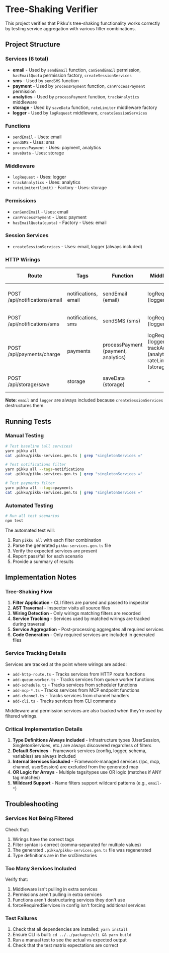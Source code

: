 # Tree-Shaking Verifier

This project verifies that Pikku's tree-shaking functionality works correctly by testing service aggregation with various filter combinations.

## Project Structure

### Services (6 total)

- **email** - Used by `sendEmail` function, `canSendEmail` permission, `hasEmailQuota` permission factory, `createSessionServices`
- **sms** - Used by `sendSMS` function
- **payment** - Used by `processPayment` function, `canProcessPayment` permission
- **analytics** - Used by `processPayment` function, `trackAnalytics` middleware
- **storage** - Used by `saveData` function, `rateLimiter` middleware factory
- **logger** - Used by `logRequest` middleware, `createSessionServices`

### Functions

- `sendEmail` - Uses: email
- `sendSMS` - Uses: sms
- `processPayment` - Uses: payment, analytics
- `saveData` - Uses: storage

### Middleware

- `logRequest` - Uses: logger
- `trackAnalytics` - Uses: analytics
- `rateLimiter(limit)` - Factory - Uses: storage

### Permissions

- `canSendEmail` - Uses: email
- `canProcessPayment` - Uses: payment
- `hasEmailQuota(quota)` - Factory - Uses: email

### Session Services

- `createSessionServices` - Uses: email, logger (always included)

### HTTP Wirings

| Route                         | Tags                 | Function                            | Middleware                                                             | Permissions                                 | Total Services                             |
| ----------------------------- | -------------------- | ----------------------------------- | ---------------------------------------------------------------------- | ------------------------------------------- | ------------------------------------------ |
| POST /api/notifications/email | notifications, email | sendEmail (email)                   | logRequest (logger)                                                    | canSendEmail (email), hasEmailQuota (email) | email, logger                              |
| POST /api/notifications/sms   | notifications, sms   | sendSMS (sms)                       | logRequest (logger)                                                    | -                                           | email, logger, sms                         |
| POST /api/payments/charge     | payments             | processPayment (payment, analytics) | logRequest (logger), trackAnalytics (analytics), rateLimiter (storage) | canProcessPayment (payment)                 | analytics, email, logger, payment, storage |
| POST /api/storage/save        | storage              | saveData (storage)                  | -                                                                      | -                                           | email, logger, storage                     |

**Note**: `email` and `logger` are always included because `createSessionServices` destructures them.

<!-- TEST_MATRIX -->

<!-- SERVICE_COUNTS -->

## Running Tests

### Manual Testing

```bash
# Test baseline (all services)
yarn pikku all
cat .pikku/pikku-services.gen.ts | grep "singletonServices ="

# Test notifications filter
yarn pikku all --tags=notifications
cat .pikku/pikku-services.gen.ts | grep "singletonServices ="

# Test payments filter
yarn pikku all --tags=payments
cat .pikku/pikku-services.gen.ts | grep "singletonServices ="
```

### Automated Testing

```bash
# Run all test scenarios
npm test
```

The automated test will:

1. Run `pikku all` with each filter combination
2. Parse the generated `pikku-services.gen.ts` file
3. Verify the expected services are present
4. Report pass/fail for each scenario
5. Provide a summary of results

## Implementation Notes

### Tree-Shaking Flow

1. **Filter Application** - CLI filters are parsed and passed to inspector
2. **AST Traversal** - Inspector visits all source files
3. **Wiring Detection** - Only wirings matching filters are recorded
4. **Service Tracking** - Services used by matched wirings are tracked during traversal
5. **Service Aggregation** - Post-processing aggregates all required services
6. **Code Generation** - Only required services are included in generated files

### Service Tracking Details

Services are tracked at the point where wirings are added:

- `add-http-route.ts` - Tracks services from HTTP route functions
- `add-queue-worker.ts` - Tracks services from queue worker functions
- `add-schedule.ts` - Tracks services from scheduler functions
- `add-mcp-*.ts` - Tracks services from MCP endpoint functions
- `add-channel.ts` - Tracks services from channel handlers
- `add-cli.ts` - Tracks services from CLI commands

Middleware and permission services are also tracked when they're used by filtered wirings.

### Critical Implementation Details

1. **Type Definitions Always Included** - Infrastructure types (UserSession, SingletonServices, etc.) are always discovered regardless of filters
2. **Default Services** - Framework services (config, logger, schema, variables) are always included
3. **Internal Services Excluded** - Framework-managed services (rpc, mcp, channel, userSession) are excluded from the generated map
4. **OR Logic for Arrays** - Multiple tags/types use OR logic (matches if ANY tag matches)
5. **Wildcard Support** - Name filters support wildcard patterns (e.g., `email-*`)

## Troubleshooting

### Services Not Being Filtered

Check that:

1. Wirings have the correct tags
2. Filter syntax is correct (comma-separated for multiple values)
3. The generated `.pikku/pikku-services.gen.ts` file was regenerated
4. Type definitions are in the srcDirectories

### Too Many Services Included

Verify that:

1. Middleware isn't pulling in extra services
2. Permissions aren't pulling in extra services
3. Functions aren't destructuring services they don't use
4. forceRequiredServices in config isn't forcing additional services

### Test Failures

1. Check that all dependencies are installed: `yarn install`
2. Ensure CLI is built: `cd ../../packages/cli && yarn build`
3. Run a manual test to see the actual vs expected output
4. Check that the test matrix expectations are correct
